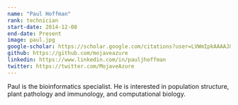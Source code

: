 ```yaml
---
name: "Paul Hoffman"
rank: technician
start-date: 2014-12-08
end-date: Present
image: paul.jpg
google-scholar: https://scholar.google.com/citations?user=LVWmIpkAAAAJ&hl=en
github: https://github.com/mojaveazure
linkedin: https://www.linkedin.com/in/pauljhoffman
twitter: https://twitter.com/MojaveAzure
---
```


Paul is the bioinformatics specialist. He is interested in population structure, plant pathology and immunology, and computational biology.